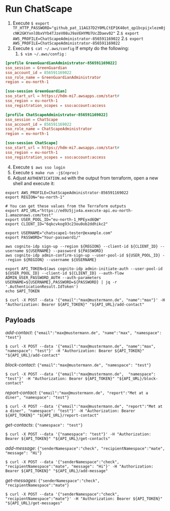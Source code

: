 # Run ChatScape

1. Execute `$ export TF_HTTP_PASSWORD="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"` 2.`$ export AWS_PROFILE=ChatScapeAdministrator-856591169022` 2.`$ export AWS_PROFILE=ChatScapeAdministrator-856591169022`
2. Execute `$ cat ~/.aws/config` If empty do the following:
   1. `$ vim ~/.aws/config` :

```conf
[profile GreenGuardianAdministrator-856591169022]
sso_session = GreenGuardian
sso_account_id = 856591169022
sso_role_name = GreenGuardianAdministrator
region = eu-north-1

[sso-session GreenGuardian]
sso_start_url = https://hdm-mi7.awsapps.com/start#
sso_region = eu-north-1
sso_registration_scopes = sso:account:access

[profile ChatScapeAdministrator-856591169022]
sso_session = ChatScape
sso_account_id = 856591169022
sso_role_name = ChatScapeAdministrator
region = eu-north-1

[sso-session ChatScape]
sso_start_url = https://hdm-mi7.awsapps.com/start#
sso_region = eu-north-1
sso_registration_scopes = sso:account:access
```

4.  Execute `$ aws sso login`
5.  Execute `$ make run -j$(nproc)`
6.  Adjust `AUTHENTICATION.md` with the output from terraform, open a new shell and execute it:

```shell
export AWS_PROFILE=ChatScapeAdministrator-856591169022
export REGION="eu-north-1"

# You can get these values from the Terraform outputs
export API_URL="https://ed9z5jjx4a.execute-api.eu-north-1.amazonaws.com/test"
export USER_POOL_ID="eu-north-1_MPEyxd6QW"
export CLIENT_ID="6qkcvkog93c23ou0ob2ddhikc2"

export USERNAME="chatscape1-tester@example.com"
export PASSWORD="Your-password1/"

aws cognito-idp sign-up --region ${REGION} --client-id ${CLIENT_ID} --username ${USERNAME} --password ${PASSWORD}
aws cognito-idp admin-confirm-sign-up --user-pool-id ${USER_POOL_ID} --region ${REGION} --username ${USERNAME}

export API_TOKEN=$(aws cognito-idp admin-initiate-auth --user-pool-id ${USER_POOL_ID} --client-id ${CLIENT_ID} --auth-flow ADMIN_USER_PASSWORD_AUTH --auth-parameters USERNAME=${USERNAME},PASSWORD=${PASSWORD} | jq -r '.AuthenticationResult.IdToken')
echo $API_TOKEN
```

```shell
$ curl -X POST --data '{"email":"max@mustermann.de", "name":"max"}' -H "Authorization: Bearer ${API_TOKEN}" "${API_URL}/add-contact"
```

## Payloads

_add-contact_: `{"email":"max@mustermann.de", "name":"max", "namespace": "test"}`

```shell
$ curl -X POST --data '{"email":"max@mustermann.de", "name":"max", "namespace": "test"}' -H "Authorization: Bearer ${API_TOKEN}" "${API_URL}/add-contact"
```

_block-contact_: `{"email":"max@mustermann.de", "namespace": "test"}`

```shell
$ curl -X POST --data '{"email":"max@mustermann.de",  "namespace": "test"}' -H "Authorization: Bearer ${API_TOKEN}" "${API_URL}/block-contact"
```

_report-contact_: `{"email":"max@mustermann.de", "report":"Met at a diner", "namespace": "test"}`

```shell
$ curl -X POST --data '{"email":"max@mustermann.de", "report":"Met at a diner", "namespace": "test"}' -H "Authorization: Bearer ${API_TOKEN}" "${API_URL}/report-contact"
```

_get-contacts_: `{"namespace": "test"}`

```shell
$ curl -X POST --data '{"namespace": "test"}' -H "Authorization: Bearer ${API_TOKEN}" "${API_URL}/get-contacts"
```

_add-message_: `{"senderNamespace":"check", "recipientNamespace":"mate", "message": "Hi"}`

```shell
$ curl -X POST --data '{"senderNamespace":"check", "recipientNamespace":"mate", "message": "Hi"}' -H "Authorization: Bearer ${API_TOKEN}" "${API_URL}/add-message"
```

_get-messages_: `{"senderNamespace":"check", "recipientNamespace":"mate"}`

```shell
$ curl -X POST --data '{"senderNamespace":"check", "recipientNamespace":"mate"}' -H "Authorization: Bearer ${API_TOKEN}" "${API_URL}/get-messages"
```
